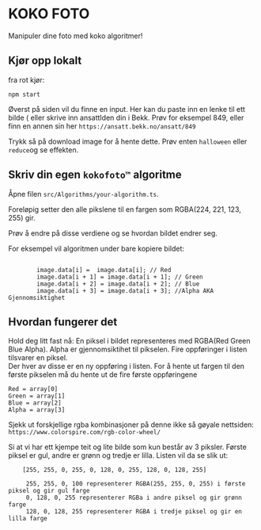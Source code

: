 # KOKO FOTO

Manipuler dine foto med koko algoritmer!

## Kjør opp lokalt

fra rot kjør:

`npm start`

Øverst på siden vil du finne en input. Her kan du paste inn en lenke til ett bilde ( eller skrive inn ansattIden din i Bekk.  Prøv for eksempel 849, eller finn en annen sin her `https://ansatt.bekk.no/ansatt/849` 

Trykk så på download image for å hente dette. Prøv enten `halloween` eller `reduce`og se effekten.


## Skriv din egen `kokofoto™` algoritme

Åpne filen `src/Algorithms/your-algorithm.ts`.

Foreløpig setter den alle pikslene til en fargen som RGBA(224, 221, 123, 255) gir.

Prøv å endre på disse verdiene og se hvordan bildet endrer seg.


For eksempel vil algoritmen under bare kopiere bildet:

```

        image.data[i] =  image.data[i]; // Red 
        image.data[i + 1] = image.data[i + 1]; // Green
        image.data[i + 2] = image.data[i + 2]; // Blue
        image.data[i + 3] = image.data[i + 3]; //Alpha AKA Gjennomsiktighet
```


## Hvordan fungerer det

Hold deg litt fast nå: En piksel i bildet representeres med RGBA(Red Green Blue Alpha). Alpha er gjennomsiktihet til pikselen.
Fire oppføringer i listen tilsvarer en piksel.  
Der hver av disse er en ny oppføring i listen. For å hente ut fargen til den første pikselen må du hente ut de fire første oppføringene

```
Red = array[0]
Green = array[1]
Blue = array[2]
Alpha = array[3] 

```  

Sjekk ut forskjellige rgba kombinasjoner på denne ikke så gøyale nettsiden:
`https://www.colorspire.com/rgb-color-wheel/`

Si at vi har ett kjempe teit og lite bilde som kun består av 3 piksler. Første piksel er gul, andre er grønn og tredje er lilla. Listen vil da se slik ut:

```
    [255, 255, 0, 255, 0, 128, 0, 255, 128, 0, 128, 255]

     255, 255, 0, 100 representerer RGBA(255, 255, 0, 255) i første piksel og gir gul farge
     0, 128, 0, 255 representerer RGBa i andre piksel og gir grønn farge
     128, 0, 128, 255 representerer RGBA i tredje piksel og gir en lilla farge
    
```

